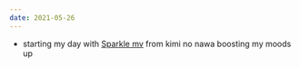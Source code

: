 ```yaml
---
date: 2021-05-26
---
```


- starting my day with [Sparkle mv](https://www.youtube.com/watch?v=K_7To_y9IAM&list=RDK_7To_y9IAM&start_radio=1) from kimi no nawa boosting my moods up
